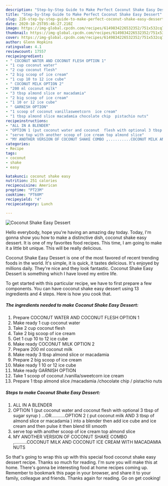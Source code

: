 ```yaml
---
description: "Step-by-Step Guide to Make Perfect Coconut Shake Easy Dessert"
title: "Step-by-Step Guide to Make Perfect Coconut Shake Easy Dessert"
slug: 226-step-by-step-guide-to-make-perfect-coconut-shake-easy-dessert
date: 2020-10-25T05:46:27.210Z
image: https://img-global.cpcdn.com/recipes/6149834226532352/751x532cq70/coconut-shake-easy-dessert-recipe-main-photo.jpg
thumbnail: https://img-global.cpcdn.com/recipes/6149834226532352/751x532cq70/coconut-shake-easy-dessert-recipe-main-photo.jpg
cover: https://img-global.cpcdn.com/recipes/6149834226532352/751x532cq70/coconut-shake-easy-dessert-recipe-main-photo.jpg
author: Glenn Hopkins
ratingvalue: 4.1
reviewcount: 17557
recipeingredient:
- " COCONUT WATER AND COCONUT FLESH OPTION 1"
- "1 cup coconut water"
- "2 cup coconut flesh"
- "2 big scoop of ice cream"
- "1 cup 10 to 12 ice cube"
- " COCONUT MILK OPTION 2"
- "200 ml coconut milk"
- "3 tbsp almond slice or macadamia"
- "2 big scoop of ice cream"
- "1 10 or 12 ice cube"
- " GARNISH OPTION"
- "1 scoop of coconut vanillasweetcorn  ice cream"
- "1 tbsp almond slice macadamia chocolate chip  pistachio nuts"
recipeinstructions:
- "ALL IN A BLENDER"
- "OPTION 1 (put coconut water and coconut  flesh with optional 3 tbsp of sugar syrup )  ...OR...........OPTION 2 ( put coconut milk AND 3 tbsp of almond slice or macadamia ) into a blender then add  ice cube and ice cream and then  pulse it then blend till smooth"
- "serve top with another scoop of ice cream top almond slice"
- "MY ANOTHER VERSION OF COCONUT SHAKE COMBO ,..........COCONUT MILK AND COCONUT ICE CREAM WITH MACADAMIA NUTS"
categories:
- Recipe
tags:
- coconut
- shake
- easy

katakunci: coconut shake easy 
nutrition: 251 calories
recipecuisine: American
preptime: "PT23M"
cooktime: "PT60M"
recipeyield: "4"
recipecategory: Lunch

---
```



![Coconut Shake Easy Dessert](https://img-global.cpcdn.com/recipes/6149834226532352/751x532cq70/coconut-shake-easy-dessert-recipe-main-photo.jpg)

Hello everybody, hope you're having an amazing day today. Today, I'm gonna show you how to make a distinctive dish, coconut shake easy dessert. It is one of my favorites food recipes. This time, I am going to make it a little bit unique. This will be really delicious.



Coconut Shake Easy Dessert is one of the most favored of recent trending foods in the world. It's simple, it is quick, it tastes delicious. It's enjoyed by millions daily. They're nice and they look fantastic. Coconut Shake Easy Dessert is something which I have loved my entire life.


To get started with this particular recipe, we have to first prepare a few components. You can have coconut shake easy dessert using 13 ingredients and 4 steps. Here is how you cook that.

<!--inarticleads1-->

##### The ingredients needed to make Coconut Shake Easy Dessert:

1. Prepare  COCONUT WATER AND COCONUT FLESH OPTION 1
1. Make ready 1 cup coconut water
1. Take 2 cup coconut flesh
1. Take 2 big scoop of ice cream
1. Get 1 cup 10 to 12 ice cube
1. Make ready  COCONUT MILK OPTION 2
1. Prepare 200 ml coconut milk
1. Make ready 3 tbsp almond slice or macadamia
1. Prepare 2 big scoop of ice cream
1. Make ready 1 10 or 12 ice cube
1. Make ready  GARNISH OPTION
1. Take 1 scoop of coconut /vanilla/sweetcorn  ice cream
1. Prepare 1 tbsp almond slice /macadamia /chocolate chip / pistachio nuts




<!--inarticleads2-->

##### Steps to make Coconut Shake Easy Dessert:

1. ALL IN A BLENDER
1. OPTION 1 (put coconut water and coconut  flesh with optional 3 tbsp of sugar syrup )  ...OR...........OPTION 2 ( put coconut milk AND 3 tbsp of almond slice or macadamia ) into a blender then add  ice cube and ice cream and then  pulse it then blend till smooth
1. serve top with another scoop of ice cream top almond slice
1. MY ANOTHER VERSION OF COCONUT SHAKE COMBO ,..........COCONUT MILK AND COCONUT ICE CREAM WITH MACADAMIA NUTS




So that's going to wrap this up with this special food coconut shake easy dessert recipe. Thanks so much for reading. I'm sure you will make this at home. There's gonna be interesting food at home recipes coming up. Remember to bookmark this page in your browser, and share it to your family, colleague and friends. Thanks again for reading. Go on get cooking!
